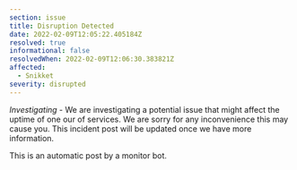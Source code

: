 ```yaml
---
section: issue
title: Disruption Detected
date: 2022-02-09T12:05:22.405184Z
resolved: true
informational: false
resolvedWhen: 2022-02-09T12:06:30.383821Z
affected:
  - Snikket
severity: disrupted
---
```

*Investigating* - We are investigating a potential issue that might affect the uptime of one our of services. We are sorry for any inconvenience this may cause you. This incident post will be updated once we have more information.

This is an automatic post by a monitor bot.
        